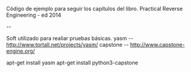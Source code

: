 
Código de ejemplo para seguir los capítulos del libro.
Practical Reverse Engineering - ed 2014

--

Soft utilizado para realiar pruebas básicas.
yasm -- http://www.tortall.net/projects/yasm/
capstone -- http://www.capstone-engine.org/

apt-get install yasm
apt-get install python3-capstone
